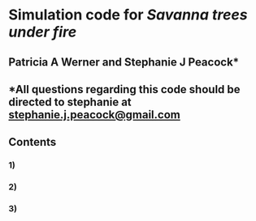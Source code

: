 # Simulation code for *Savanna trees under fire*
## Patricia A Werner and Stephanie J Peacock*
## *All questions regarding this code should be directed to stephanie at <stephanie.j.peacock@gmail.com>

## Contents
### 1) 

### 2)

### 3) 
